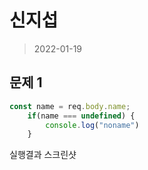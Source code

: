 # 신지섭

> 2022-01-19

## 문제 1

```javascript
const name = req.body.name;
    if(name === undefined) {
        console.log("noname")
    }
```

실행결과 스크린샷